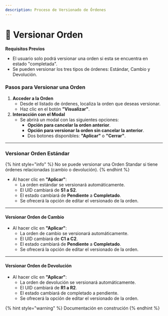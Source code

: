 ```yaml
---
description: Proceso de Versionado de Órdenes
---
```


# 📃 Versionar Orden

**Requisitos Previos**

* El usuario solo podrá versionar una orden si esta se encuentra en estado "completada".
* Se pueden versionar los tres tipos de órdenes: Estándar, Cambio y Devolución.

### Pasos para Versionar una Orden

1. **Acceder a la Orden**
   * Desde el listado de órdenes, localiza la orden que deseas versionar.
   * Haz clic en el botón **"Visualizar"**.
2. **Interacción con el Modal**
   * Se abrirá un modal con las siguientes opciones:
     * **Opción para cancelar la orden anterior**.
     * **Opción para versionar la orden sin cancelar la anterior**.
     * Dos botones disponibles: **"Aplicar"** o **"Cerrar"**.

***

### Versionar Orden Estándar

{% hint style="info" %}
No se puede versionar una Orden Standar si tiene órdenes relacionadas (cambio o devolución).
{% endhint %}

* Al hacer clic en **"Aplicar"**:
  * La orden estándar se versionará automáticamente.
  * El UID cambiará de **S1 a S2**.
  * El estado cambiará de **Pendiente** a **Completado**.
  * Se ofrecerá la opción de editar el versionado de la orden.

***

#### Versionar Orden de Cambio

* Al hacer clic en **"Aplicar"**:
  * La orden de cambio se versionará automáticamente.
  * El UID cambiará de **C1 a C2**.
  * El estado cambiará de **Pendiente** a **Completado**.
  * Se ofrecerá la opción de editar el versionado de la orden.

***

#### Versionar Orden de Devolución

* Al hacer clic en **"Aplicar"**:
  * La orden de devolución se versionará automáticamente.
  * El UID cambiará de **R1 a R2**.
  * El estado cambiará de  completado a pendiente.
  * Se ofrecerá la opción de editar el versionado de la orden.

{% hint style="warning" %}
Documentación en construción
{% endhint %}
